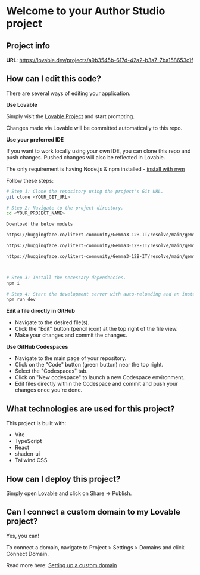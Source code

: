 # Welcome to your Author Studio project

## Project info

**URL**: https://lovable.dev/projects/a9b3545b-617d-42a2-b3a7-7ba158653c1f

## How can I edit this code?

There are several ways of editing your application.

**Use Lovable**

Simply visit the [Lovable Project](https://lovable.dev/projects/a9b3545b-617d-42a2-b3a7-7ba158653c1f) and start prompting.

Changes made via Lovable will be committed automatically to this repo.

**Use your preferred IDE**

If you want to work locally using your own IDE, you can clone this repo and push changes. Pushed changes will also be reflected in Lovable.

The only requirement is having Node.js & npm installed - [install with nvm](https://github.com/nvm-sh/nvm#installing-and-updating)

Follow these steps:

```sh
# Step 1: Clone the repository using the project's Git URL.
git clone <YOUR_GIT_URL>

# Step 2: Navigate to the project directory.
cd <YOUR_PROJECT_NAME>

Download the below models

https://huggingface.co/litert-community/Gemma3-12B-IT/resolve/main/gemma3-12b-it-int4-web.task

https://huggingface.co/litert-community/Gemma3-12B-IT/resolve/main/gemma3-12b-it-int4-web.task

https://huggingface.co/litert-community/Gemma3-12B-IT/resolve/main/gemma3-12b-it-int4-web.task



# Step 3: Install the necessary dependencies.
npm i

# Step 4: Start the development server with auto-reloading and an instant preview.
npm run dev
```

**Edit a file directly in GitHub**

- Navigate to the desired file(s).
- Click the "Edit" button (pencil icon) at the top right of the file view.
- Make your changes and commit the changes.

**Use GitHub Codespaces**

- Navigate to the main page of your repository.
- Click on the "Code" button (green button) near the top right.
- Select the "Codespaces" tab.
- Click on "New codespace" to launch a new Codespace environment.
- Edit files directly within the Codespace and commit and push your changes once you're done.

## What technologies are used for this project?

This project is built with:

- Vite
- TypeScript
- React
- shadcn-ui
- Tailwind CSS

## How can I deploy this project?

Simply open [Lovable](https://lovable.dev/projects/a9b3545b-617d-42a2-b3a7-7ba158653c1f) and click on Share -> Publish.

## Can I connect a custom domain to my Lovable project?

Yes, you can!

To connect a domain, navigate to Project > Settings > Domains and click Connect Domain.

Read more here: [Setting up a custom domain](https://docs.lovable.dev/tips-tricks/custom-domain#step-by-step-guide)
